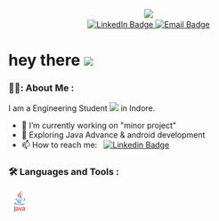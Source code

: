 
<div id="header" align="center">
  <img src="https://media.giphy.com/media/M9gbBd9nbDrOTu1Mqx/giphy.gif" width="100"/>
</div>

<div id="badges"align="center">
  <a href="https://www.linkedin.com/in/sourabhpatware/">
  <img src="https://img.shields.io/badge/LinkedIn-blue?style=for-the-badge&logo=linkedin&logoColor=white" alt="LinkedIn Badge"/>
  </a>
    <a href="mailto:sourabhpatware100@gmail.com">
  <img src="https://img.shields.io/badge/Email-red?style=for-the-badge&logo=email&logoColor=white" alt="Email Badge"/>
    </a>
</div>
<!-- <img src="https://komarev.com/ghpvc/?username=100rabhg&style=flat-square&color=blue" alt=""/> -->
<h1>
  hey there
  <img src="https://media.giphy.com/media/hvRJCLFzcasrR4ia7z/giphy.gif" width="30px"/>
</h1>

### 👨‍💻: About Me :

I am a Engineering Student <img src="https://media.giphy.com/media/WUlplcMpOCEmTGBtBW/giphy.gif" width="30"> in Indore.

- 🔭 I’m currently working on "minor project"
- 🌱 Exploring Java Advance & android development
- 📫 How to reach me: &nbsp; [![Linkedin Badge](https://img.shields.io/badge/-Linkedin-blue?style=flat&logo=Linkedin&logoColor=white)](your-linkedin-url)

### :hammer_and_wrench: Languages and Tools :

<div>
  <img src="https://github.com/devicons/devicon/blob/master/icons/java/java-original-wordmark.svg" title="Java" alt="Java" width="40" height="40"/>&nbsp;
  </div>
